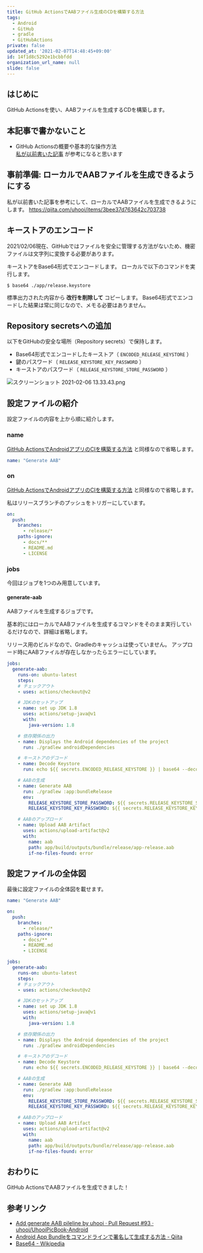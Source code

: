```yaml
---
title: GitHub ActionsでAABファイル生成のCDを構築する方法
tags:
  - Android
  - GitHub
  - gradle
  - GitHubActions
private: false
updated_at: '2021-02-07T14:48:45+09:00'
id: 14f1d8c5292e1bcbbfdd
organization_url_name: null
slide: false
---
```

## はじめに

GitHub Actionsを使い、AABファイルを生成するCDを構築します。

## 本記事で書かないこと

- GitHub Actionsの概要や基本的な操作方法  
[私が以前書いた記事](https://qiita.com/uhooi/items/29664ecf0254eb637951) が参考になると思います

## 事前準備: ローカルでAABファイルを生成できるようにする

私が以前書いた記事を参考にして、ローカルでAABファイルを生成できるようにします。
https://qiita.com/uhooi/items/3bee37d763642c703738

## キーストアのエンコード

2021/02/06現在、GitHubではファイルを安全に管理する方法がないため、機密ファイルは文字列に変換する必要があります。

キーストアをBase64形式でエンコードします。
ローカルで以下のコマンドを実行します。

```shell-session
$ base64 ./app/release.keystore
```

標準出力された内容から __改行を削除して__ コピーします。
Base64形式でエンコードした結果は常に同じなので、メモる必要はありません。

## Repository secretsへの追加

以下をGitHubの安全な場所（Repository secrets）で保持します。

- Base64形式でエンコードしたキーストア（ `ENCODED_RELEASE_KEYSTORE` ）
- 鍵のパスワード（ `RELEASE_KEYSTORE_KEY_PASSWORD` ）
- キーストアのパスワード（ `RELEASE_KEYSTORE_STORE_PASSWORD` ）

![スクリーンショット 2021-02-06 13.33.43.png](https://qiita-image-store.s3.ap-northeast-1.amazonaws.com/0/138245/ab503809-669b-fcca-d3e8-db2649e84a90.png)

## 設定ファイルの紹介

設定ファイルの内容を上から順に紹介します。

### name

[GitHub ActionsでAndroidアプリのCIを構築する方法](https://qiita.com/uhooi/items/70ffe67ba65d33189db2#name) と同様なので省略します。

```yaml:generate-aab.yml
name: "Generate AAB"
```

### on

[GitHub ActionsでAndroidアプリのCIを構築する方法](https://qiita.com/uhooi/items/70ffe67ba65d33189db2#name) と同様なので省略します。

私はリリースブランチのプッシュをトリガーにしています。

```yaml:generate-aab.yml
on:
  push:
    branches:
      - release/*
    paths-ignore:
      - docs/**
      - README.md
      - LICENSE
```

### jobs

今回はジョブを1つのみ用意しています。

#### generate-aab

AABファイルを生成するジョブです。

基本的にはローカルでAABファイルを生成するコマンドをそのまま実行しているだけなので、詳細は省略します。

リリース用のビルドなので、Gradleのキャッシュは使っていません。
アップロード時にAABファイルが存在しなかったらエラーにしています。

```yaml:generate-aab.yml
jobs:
  generate-aab:
    runs-on: ubuntu-latest
    steps:
    # チェックアウト
    - uses: actions/checkout@v2

    # JDKのセットアップ
    - name: set up JDK 1.8
      uses: actions/setup-java@v1
      with:
        java-version: 1.8

    # 依存関係の出力
    - name: Displays the Android dependencies of the project
      run: ./gradlew androidDependencies

    # キーストアのデコード
    - name: Decode Keystore
      run: echo ${{ secrets.ENCODED_RELEASE_KEYSTORE }} | base64 --decode > ./app/release.keystore

    # AABの生成
    - name: Generate AAB
      run: ./gradlew :app:bundleRelease
      env:
        RELEASE_KEYSTORE_STORE_PASSWORD: ${{ secrets.RELEASE_KEYSTORE_STORE_PASSWORD }}
        RELEASE_KEYSTORE_KEY_PASSWORD: ${{ secrets.RELEASE_KEYSTORE_KEY_PASSWORD }}

    # AABのアップロード
    - name: Upload AAB Artifact
      uses: actions/upload-artifact@v2
      with:
        name: aab
        path: app/build/outputs/bundle/release/app-release.aab
        if-no-files-found: error
```


## 設定ファイルの全体図

最後に設定ファイルの全体図を載せます。

```yaml:generate-aab.yml
name: "Generate AAB"

on:
  push:
    branches:
      - release/*
    paths-ignore:
      - docs/**
      - README.md
      - LICENSE

jobs:
  generate-aab:
    runs-on: ubuntu-latest
    steps:
    # チェックアウト
    - uses: actions/checkout@v2

    # JDKのセットアップ
    - name: set up JDK 1.8
      uses: actions/setup-java@v1
      with:
        java-version: 1.8

    # 依存関係の出力
    - name: Displays the Android dependencies of the project
      run: ./gradlew androidDependencies

    # キーストアのデコード
    - name: Decode Keystore
      run: echo ${{ secrets.ENCODED_RELEASE_KEYSTORE }} | base64 --decode > ./app/release.keystore

    # AABの生成
    - name: Generate AAB
      run: ./gradlew :app:bundleRelease
      env:
        RELEASE_KEYSTORE_STORE_PASSWORD: ${{ secrets.RELEASE_KEYSTORE_STORE_PASSWORD }}
        RELEASE_KEYSTORE_KEY_PASSWORD: ${{ secrets.RELEASE_KEYSTORE_KEY_PASSWORD }}

    # AABのアップロード
    - name: Upload AAB Artifact
      uses: actions/upload-artifact@v2
      with:
        name: aab
        path: app/build/outputs/bundle/release/app-release.aab
        if-no-files-found: error
```

## おわりに

GitHub ActionsでAABファイルを生成できました！

## 参考リンク

- [Add generate AAB pileline by uhooi · Pull Request #93 · uhooi/UhooiPicBook-Android](https://github.com/uhooi/UhooiPicBook-Android/pull/93)
- [Android App Bundleをコマンドラインで署名して生成する方法 - Qiita](https://qiita.com/uhooi/items/3bee37d763642c703738)
- [Base64 - Wikipedia](https://ja.wikipedia.org/wiki/Base64)
